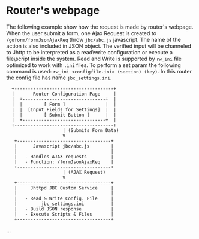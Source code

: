 # Router's webpage

The following example show how the request is made by router's webpage. When the user submit a form, one Ajax Request is created to `/goform/formJsonAjaxReq` throw `jbc/abc.js` javascript. 
The name of the action is also included in JSON object. The verified input will be channeled to Jhttp to be interpreted as a read\write configuration or execute a file\script inside the system.
Read and Write is supported by `rw_ini` file optimized to work with `.ini` files. To perform a set param the following command is used: `rw_ini <configfile.ini> (section) (key)`.
In this router the config file has name `jbc_settings.ini`.


```
  +-------------------------------------+  
  |       Router Configuration Page     |  
  |  +-------------------------------+  |
  |  |        [ Form ]               |  |
  |  |  [Input Fields for Settings]  |  | 
  |  |        [ Submit Button ]      |  |    
  |  +-------------------------------+  |      
  +-------------------------------------+
                     | (Submits Form Data)
                     V
   +-----------------------------------+
   |      Javascript jbc/abc.js        |
   |                                   |
   |   - Handles AJAX requests         |
   |   - Function: /formJsonAjaxReq    |
   +-----------------------------------+
                     | (AJAX Request)
                     V
   +-----------------------------------+
   |     Jhttpd JBC Custom Service     |
   |                                   |
   |   - Read & Write Config. File     |
   |         jbc_settings.ini          |
   |   - Build JSON response           |
   |   - Execute Scripts & Files       |
   +-----------------------------------+
```


...
